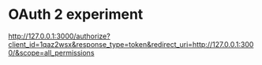 # OAuth 2 experiment

http://127.0.0.1:3000/authorize?client_id=1qaz2wsx&response_type=token&redirect_uri=http://127.0.0.1:3000/&scope=all_permissions

